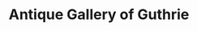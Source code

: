 ---
title: "Antique Gallery of Guthrie"
url: /guthrie/antique-gallery-of-guthrie/
shop: Antiquitäten
---